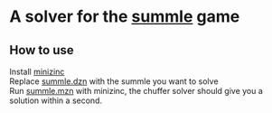 # A solver for the [summle](https://summle.net/) game

## How to use

Install [minizinc](https://www.minizinc.org)  
Replace [summle.dzn](./summle.dzn) with the summle you want to solve  
Run [summle.mzn](./summle.dzn) with minizinc, the chuffer solver should give you a solution within a second.
